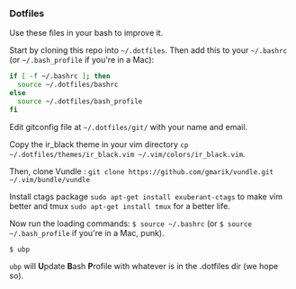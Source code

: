 ### Dotfiles

Use these files in your bash to improve it.

Start by cloning this repo into `~/.dotfiles`. Then add this to your
`~/.bashrc` (or `~/.bash_profile` if you're in a Mac):

```Bash
if [ -f ~/.bashrc ]; then
  source ~/.dotfiles/bashrc
else
  source ~/.dotfiles/bash_profile
fi
```

Edit gitconfig file at `~/.dotfiles/git/` with your name and email.

Copy the ir_black theme in your vim directory `cp ~/.dotfiles/themes/ir_black.vim ~/.vim/colors/ir_black.vim`.

Then, clone Vundle : `git clone https://github.com/gmarik/vundle.git ~/.vim/bundle/vundle`

Install ctags package `sudo apt-get install exuberant-ctags` to make vim better and tmux `sudo apt-get install tmux` for a better life.

Now run the loading commands:
`$ source ~/.bashrc` (or `$ source ~/.bash_profile` if you're in a Mac, punk).

`$ ubp`

`ubp` will **U**pdate **B**ash **P**rofile with whatever is in the .dotfiles
dir (we hope so).

